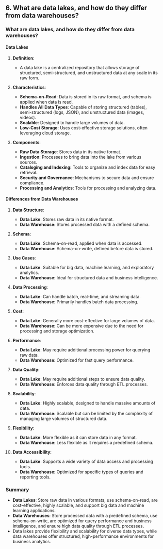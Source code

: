 ## 6. What are data lakes, and how do they differ from data warehouses?


### What are data lakes, and how do they differ from data warehouses?

#### Data Lakes

1. **Definition**:
   - A data lake is a centralized repository that allows storage of structured, semi-structured, and unstructured data at any scale in its raw form.

2. **Characteristics**:
   - **Schema-on-Read**: Data is stored in its raw format, and schema is applied when data is read.
   - **Handles All Data Types**: Capable of storing structured (tables), semi-structured (logs, JSON), and unstructured data (images, videos).
   - **Scalable**: Designed to handle large volumes of data.
   - **Low-Cost Storage**: Uses cost-effective storage solutions, often leveraging cloud storage.

3. **Components**:
   - **Raw Data Storage**: Stores data in its native format.
   - **Ingestion**: Processes to bring data into the lake from various sources.
   - **Cataloging and Indexing**: Tools to organize and index data for easy retrieval.
   - **Security and Governance**: Mechanisms to secure data and ensure compliance.
   - **Processing and Analytics**: Tools for processing and analyzing data.

#### Differences from Data Warehouses

1. **Data Structure**:
   - **Data Lake**: Stores raw data in its native format.
   - **Data Warehouse**: Stores processed data with a defined schema.

2. **Schema**:
   - **Data Lake**: Schema-on-read, applied when data is accessed.
   - **Data Warehouse**: Schema-on-write, defined before data is stored.

3. **Use Cases**:
   - **Data Lake**: Suitable for big data, machine learning, and exploratory analytics.
   - **Data Warehouse**: Ideal for structured data and business intelligence.

4. **Data Processing**:
   - **Data Lake**: Can handle batch, real-time, and streaming data.
   - **Data Warehouse**: Primarily handles batch data processing.

5. **Cost**:
   - **Data Lake**: Generally more cost-effective for large volumes of data.
   - **Data Warehouse**: Can be more expensive due to the need for processing and storage optimization.

6. **Performance**:
   - **Data Lake**: May require additional processing power for querying raw data.
   - **Data Warehouse**: Optimized for fast query performance.

7. **Data Quality**:
   - **Data Lake**: May require additional steps to ensure data quality.
   - **Data Warehouse**: Enforces data quality through ETL processes.

8. **Scalability**:
   - **Data Lake**: Highly scalable, designed to handle massive amounts of data.
   - **Data Warehouse**: Scalable but can be limited by the complexity of managing large volumes of structured data.

9. **Flexibility**:
   - **Data Lake**: More flexible as it can store data in any format.
   - **Data Warehouse**: Less flexible as it requires a predefined schema.

10. **Data Accessibility**:
    - **Data Lake**: Supports a wide variety of data access and processing tools.
    - **Data Warehouse**: Optimized for specific types of queries and reporting tools.

### Summary
- **Data Lakes**: Store raw data in various formats, use schema-on-read, are cost-effective, highly scalable, and support big data and machine learning applications.
- **Data Warehouses**: Store processed data with a predefined schema, use schema-on-write, are optimized for query performance and business intelligence, and ensure high data quality through ETL processes.
- Data lakes provide flexibility and scalability for diverse data types, while data warehouses offer structured, high-performance environments for business analytics.